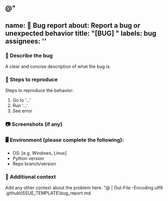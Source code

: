 @"
---
name: 🐞 Bug report
about: Report a bug or unexpected behavior
title: "[BUG] "
labels: bug
assignees: ''
---

### 🐛 Describe the bug
A clear and concise description of what the bug is.

### 🧪 Steps to reproduce
Steps to reproduce the behavior:
1. Go to '...'
2. Run '...'
3. See error

### 📷 Screenshots (if any)

### 🖥️ Environment (please complete the following):
- OS: [e.g. Windows, Linux]
- Python version
- Repo branch/version

### 📎 Additional context
Add any other context about the problem here.
"@ | Out-File -Encoding utf8 .github\ISSUE_TEMPLATE\bug_report.md

